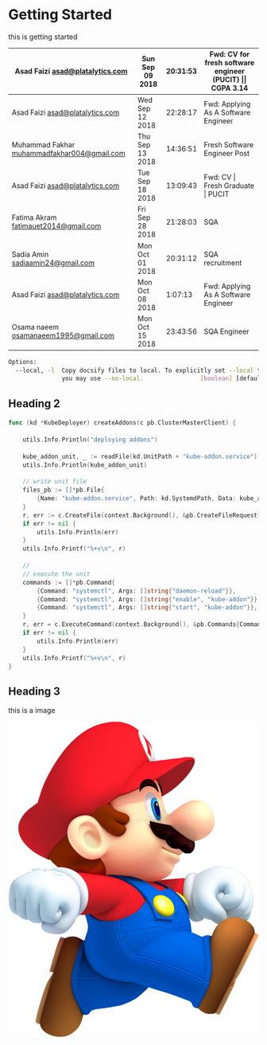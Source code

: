 # Getting Started
this is getting started 


| Asad Faizi <asad@platalytics.com>             | Sun Sep 09 2018 | 20:31:53 | Fwd: CV for fresh software engineer (PUCIT) \|\| CGPA 3.14 |
| --------------------------------------------- | --------------- | -------- | ---------------------------------------------------------- |
| Asad Faizi <asad@platalytics.com>             | Wed Sep 12 2018 | 22:28:17 | Fwd: Applying As A Software Engineer                       |
| Muhammad Fakhar <muhammadfakhar004@gmail.com> | Thu Sep 13 2018 | 14:36:51 | Fresh Software Engineer Post                               |
| Asad Faizi <asad@platalytics.com>             | Tue Sep 18 2018 | 13:09:43 | Fwd: CV \| Fresh Graduate \| PUCIT                         |
| Fatima Akram <fatimauet2014@gmail.com>        | Fri Sep 28 2018 | 21:28:03 | SQA                                                        |
| Sadia Amin <sadiaamin24@gmail.com>            | Mon Oct 01 2018 | 20:31:12 | SQA recruitment                                            |
| Asad Faizi <asad@platalytics.com>             | Mon Oct 08 2018 | 1:07:13  | Fwd: Applying As A Software Engineer                       |
| Osama naeem <osamanaeem1995@gmail.com>        | Mon Oct 15 2018 | 23:43:56 | SQA Engineer                                               |




```sh
Options:
  --local, -l  Copy docsify files to local. To explicitly set --local to false
               you may use --no-local.                [boolean] [default: false]
```

## Heading 2


```go
func (kd *KubeDeployer) createAddons(c pb.ClusterMasterClient) {

	utils.Info.Println("deploying addons")

	kube_addon_unit, _ := readFile(kd.UnitPath + "kube-addon.service")
	utils.Info.Println(kube_addon_unit)

	// write unit file
	files_pb := []*pb.File{
		{Name: "kube-addon.service", Path: kd.SystemdPath, Data: kube_addon_unit},
	}
	r, err := c.CreateFile(context.Background(), &pb.CreateFileRequest{Files: files_pb})
	if err != nil {
		utils.Info.Println(err)
	}
	utils.Info.Printf("%+v\n", r)

	//
	// execute the unit
	commands := []*pb.Command{
		{Command: "systemctl", Args: []string{"daemon-reload"}},
		{Command: "systemctl", Args: []string{"enable", "kube-addon"}},
		{Command: "systemctl", Args: []string{"start", "kube-addon"}},
	}
	r, err = c.ExecuteCommand(context.Background(), &pb.Commands{CommandsList: commands})
	if err != nil {
		utils.Info.Println(err)
	}
	utils.Info.Printf("%+v\n", r)
}

```



## Heading 3
this is a image

![](imgs/demo1.png)

